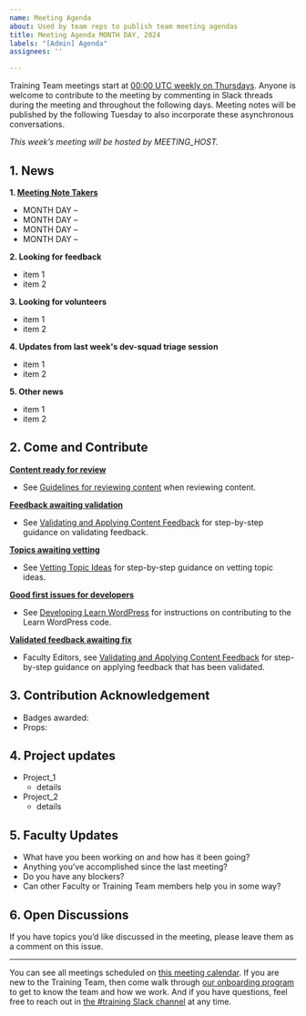 ```yaml
---
name: Meeting Agenda
about: Used by team reps to publish team meeting agendas
title: Meeting Agenda MONTH DAY, 2024
labels: "[Admin] Agenda"
assignees: ''

---
```


Training Team meetings start at [00:00 UTC weekly on Thursdays](https://make.wordpress.org/meetings/#training). Anyone is welcome to contribute to the meeting by commenting in Slack threads during the meeting and throughout the following days. Meeting notes will be published by the following Tuesday to also incorporate these asynchronous conversations.

_This week’s meeting will be hosted by MEETING_HOST._

## 1. News

**1. [Meeting Note Takers](https://make.wordpress.org/training/handbook/about/team-roles/)**

- MONTH DAY – 
- MONTH DAY – 
- MONTH DAY – 
- MONTH DAY – 

**2. Looking for feedback**

- item 1
- item 2

**3. Looking for volunteers**

- item 1
- item 2

**4. Updates from last week's dev-squad triage session**

- item 1
- item 2

**5. Other news**

- item 1
- item 2

## 2. Come and Contribute

**[Content ready for review](https://github.com/orgs/WordPress/projects/33/views/17)**

- See [Guidelines for reviewing content](https://make.wordpress.org/training/handbook/training-team-how-to-guides/guidelines-for-reviewing-content-on-learn/) when reviewing content.

**[Feedback awaiting validation](https://github.com/orgs/WordPress/projects/78/views/3)**

- See [Validating and Applying Content Feedback](https://make.wordpress.org/training/handbook/training-team-how-to-guides/how-we-use-github/validating-and-applying-content-feedback/) for step-by-step guidance on validating feedback.

**[Topics awaiting vetting](https://github.com/orgs/WordPress/projects/105/views/1)**

- See [Vetting Topic Ideas](https://make.wordpress.org/training/handbook/training-team-how-to-guides/how-we-use-github/vetting-topic-ideas/) for step-by-step guidance on vetting topic ideas.

**[Good first issues for developers](https://github.com/orgs/WordPress/projects/71/views/7)**

- See [Developing Learn WordPress](https://make.wordpress.org/training/handbook/training-team-how-to-guides/developing-learn-wordpress/) for instructions on contributing to the Learn WordPress code.

**[Validated feedback awaiting fix](https://github.com/orgs/WordPress/projects/78/views/4)**

- Faculty Editors, see [Validating and Applying Content Feedback](https://make.wordpress.org/training/handbook/training-team-how-to-guides/how-we-use-github/validating-and-applying-content-feedback/) for step-by-step guidance on applying feedback that has been validated.

## 3. Contribution Acknowledgement

- Badges awarded: 
- Props: 

## 4. Project updates

- Project_1
  - details
- Project_2
  - details

## 5. Faculty Updates

- What have you been working on and how has it been going?
- Anything you’ve accomplished since the last meeting?
- Do you have any blockers?
- Can other Faculty or Training Team members help you in some way?

## 6. Open Discussions

If you have topics you’d like discussed in the meeting, please leave them as a comment on this issue.

---

You can see all meetings scheduled on [this meeting calendar](https://make.wordpress.org/meetings/#training). If you are new to the Training Team, then come walk through [our onboarding program](https://make.wordpress.org/training/handbook/getting-started/) to get to know the team and how we work. And if you have questions, feel free to reach out in [the #training Slack channel](https://wordpress.slack.com/archives/C02RW657Q) at any time.
